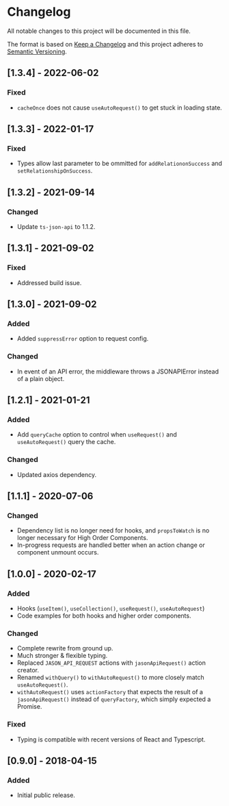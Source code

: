 # Changelog

All notable changes to this project will be documented in this file.

The format is based on [Keep a Changelog](http://keepachangelog.com/en/1.0.0/)
and this project adheres to [Semantic Versioning](http://semver.org/spec/v2.0.0.html).

## [1.3.4] - 2022-06-02
### Fixed
- `cacheOnce` does not cause `useAutoRequest()` to get stuck in loading state.

## [1.3.3] - 2022-01-17
### Fixed
- Types allow last parameter to be ommitted for `addRelationonSuccess` and `setRelationshipOnSuccess`.

## [1.3.2] - 2021-09-14
### Changed
- Update `ts-json-api` to 1.1.2.

## [1.3.1] - 2021-09-02
### Fixed
- Addressed build issue.

## [1.3.0] - 2021-09-02
### Added
- Added `suppressError` option to request config.

### Changed
- In event of an API error, the middleware throws a JSONAPIError instead of a plain object.

## [1.2.1] - 2021-01-21
### Added
- Add `queryCache` option to control when `useRequest()`
  and `useAutoRequest()` query the cache.

### Changed
- Updated axios dependency.

## [1.1.1] - 2020-07-06
### Changed
- Dependency list is no longer need for hooks, and `propsToWatch`
  is no longer necessary for High Order Components.
- In-progress requests are handled better when an action change or
  component unmount occurs.

## [1.0.0] - 2020-02-17
### Added
- Hooks (`useItem()`, `useCollection()`, `useRequest()`, `useAutoRequest`)
- Code examples for both hooks and higher order components.

### Changed
- Complete rewrite from ground up.
- Much stronger & flexible typing.
- Replaced `JASON_API_REQUEST` actions with `jasonApiRequest()` action creator.
- Renamed `withQuery()` to `withAutoRequest()` to more closely match `useAutoRequest()`.
- `withAutoRequest()` uses `actionFactory` that expects the result of a `jasonApiRequest()`
  instead of `queryFactory`, which simply expected a Promise.

### Fixed
- Typing is compatible with recent versions of React and Typescript.

## [0.9.0] - 2018-04-15
### Added
- Initial public release.
